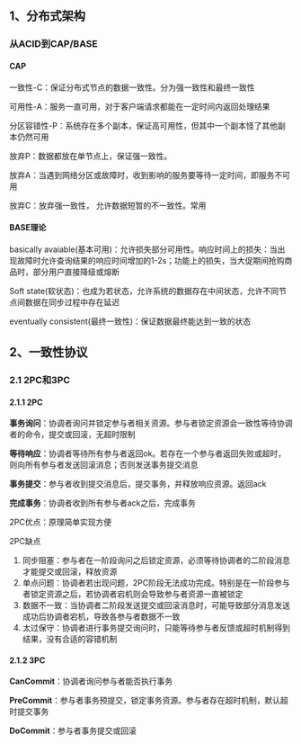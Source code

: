 ## 1、分布式架构

### 从ACID到CAP/BASE

#### CAP

一致性-C：保证分布式节点的数据一致性。分为强一致性和最终一致性

可用性-A：服务一直可用，对于客户端请求都能在一定时间内返回处理结果

分区容错性-P：系统存在多个副本，保证高可用性，但其中一个副本怪了其他副本仍然可用

放弃P：数据都放在单节点上，保证强一致性。

放弃A：当遇到网络分区或故障时，收到影响的服务要等待一定时间，即服务不可用

放弃C：放弃强一致性， 允许数据短暂的不一致性。常用

#### BASE理论

basically avaiable(基本可用)：允许损失部分可用性。响应时间上的损失：当出现故障时允许查询结果的响应时间增加的1-2s；功能上的损失，当大促期间抢购商品时，部分用户直接降级或熔断

Soft state(软状态)：也成为若状态，允许系统的数据存在中间状态，允许不同节点间数据在同步过程中存在延迟

eventually consistent(最终一致性)：保证数据最终能达到一致的状态

## 2、一致性协议

### 2.1 2PC和3PC

#### 2.1.1 2PC

**事务询问**：协调者询问并锁定参与者相关资源。参与者锁定资源会一致性等待协调者的命令，提交或回滚，无超时限制

**等待响应**：协调者等待所有参与者返回ok。若存在一个参与者返回失败或超时，则向所有参与者发送回滚消息；否则发送事务提交消息

**事务提交**：参与者收到提交消息后，提交事务，并释放响应资源。返回ack

**完成事务**：协调者收到所有参与者ack之后，完成事务

2PC优点：原理简单实现方便

2PC缺点

1. 同步阻塞：参与者在一阶段询问之后锁定资源，必须等待协调者的二阶段消息才能提交或回滚，释放资源
2. 单点问题：协调者若出现问题，2PC阶段无法成功完成。特别是在一阶段参与者锁定资源之后，若协调者宕机则会导致参与者资源一直被锁定
3. 数据不一致：当协调者二阶段发送提交或回滚消息时，可能导致部分消息发送成功后协调者宕机，导致各参与者数据不一致
4. 太过保守：协调者进行事务提交询问时，只能等待参与者反馈或超时机制得到结果，没有合适的容错机制

#### 2.1.2 3PC

**CanCommit**：协调者询问参与者能否执行事务

**PreCommit**：参与者事务预提交，锁定事务资源。参与者存在超时机制，默认超时提交事务

**DoCommit**：参与者事务提交或回滚